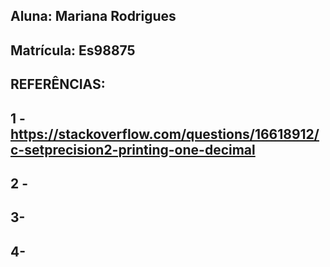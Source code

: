 ## Aluna: Mariana Rodrigues
## Matrícula: Es98875
## REFERÊNCIAS:
## 1 - https://stackoverflow.com/questions/16618912/c-setprecision2-printing-one-decimal
## 2 - 
## 3- 
## 4- 